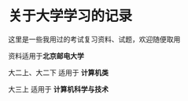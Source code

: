 # 关于大学学习的记录

这里是一些我用过的考试复习资料、试题，欢迎随便取用

资料适用于**北京邮电大学** 

大二上、大二下 适用于 **计算机类**

大三上 适用于 **计算机科学与技术**

